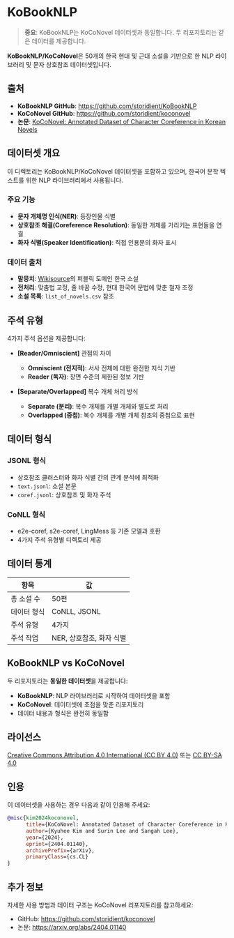 # KoBookNLP

> **중요**: KoBookNLP는 KoCoNovel 데이터셋과 동일합니다. 두 리포지토리는 같은 데이터를 제공합니다.

**KoBookNLP/KoCoNovel**은 50개의 한국 현대 및 근대 소설을 기반으로 한 NLP 라이브러리 및 문자 상호참조 데이터셋입니다.

## 출처
- **KoBookNLP GitHub**: https://github.com/storidient/KoBookNLP
- **KoCoNovel GitHub**: https://github.com/storidient/koconovel
- **논문**: [KoCoNovel: Annotated Dataset of Character Coreference in Korean Novels](https://arxiv.org/abs/2404.01140)

## 데이터셋 개요

이 디렉토리는 KoBookNLP/KoCoNovel 데이터셋을 포함하고 있으며, 한국어 문학 텍스트를 위한 NLP 라이브러리에서 사용됩니다.

### 주요 기능
- **문자 개체명 인식(NER)**: 등장인물 식별
- **상호참조 해결(Coreference Resolution)**: 동일한 개체를 가리키는 표현들을 연결
- **화자 식별(Speaker Identification)**: 직접 인용문의 화자 표시

### 데이터 출처
- **말뭉치**: [Wikisource](https://ko.wikisource.org/wiki/)의 퍼블릭 도메인 한국 소설
- **전처리**: 맞춤법 교정, 줄 바꿈 수정, 현대 한국어 문법에 맞춘 철자 조정
- **소설 목록**: `list_of_novels.csv` 참조

## 주석 유형

4가지 주석 옵션을 제공합니다:

- **[Reader/Omniscient]** 관점의 차이
  - **Omniscient (전지적)**: 서사 전체에 대한 완전한 지식 기반
  - **Reader (독자)**: 장면 수준의 제한된 정보 기반

- **[Separate/Overlapped]** 복수 개체 처리 방식
  - **Separate (분리)**: 복수 개체를 개별 개체와 별도로 처리
  - **Overlapped (중첩)**: 복수 개체를 개별 개체 참조의 중첩으로 표현

## 데이터 형식

### JSONL 형식
- 상호참조 클러스터와 화자 식별 간의 관계 분석에 최적화
- `text.jsonl`: 소설 본문
- `coref.jsonl`: 상호참조 및 화자 주석

### CoNLL 형식
- e2e-coref, s2e-coref, LingMess 등 기존 모델과 호환
- 4가지 주석 유형별 디렉토리 제공

## 데이터 통계

| 항목 | 값 |
|------|-----|
| 총 소설 수 | 50편 |
| 데이터 형식 | CoNLL, JSONL |
| 주석 유형 | 4가지 |
| 주석 작업 | NER, 상호참조, 화자 식별 |

## KoBookNLP vs KoCoNovel

두 리포지토리는 **동일한 데이터셋**을 제공합니다:
- **KoBookNLP**: NLP 라이브러리로 시작하여 데이터셋을 포함
- **KoCoNovel**: 데이터셋에 초점을 맞춘 리포지토리
- 데이터 내용과 형식은 완전히 동일함

## 라이선스

[Creative Commons Attribution 4.0 International (CC BY 4.0)](https://creativecommons.org/licenses/by/4.0/) 또는 [CC BY-SA 4.0](https://creativecommons.org/licenses/by-sa/4.0/)

## 인용

이 데이터셋을 사용하는 경우 다음과 같이 인용해 주세요:

```bibtex
@misc{kim2024koconovel,
      title={KoCoNovel: Annotated Dataset of Character Coreference in Korean Novels},
      author={Kyuhee Kim and Surin Lee and Sangah Lee},
      year={2024},
      eprint={2404.01140},
      archivePrefix={arXiv},
      primaryClass={cs.CL}
}
```

## 추가 정보

자세한 사용 방법과 데이터 구조는 KoCoNovel 리포지토리를 참고하세요:
- GitHub: https://github.com/storidient/koconovel
- 논문: https://arxiv.org/abs/2404.01140


